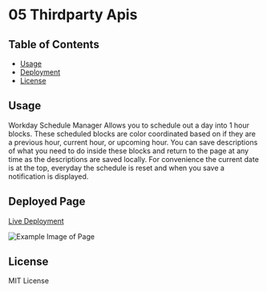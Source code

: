 # 05 Thirdparty Apis

## Table of Contents

- [Usage](#usage)
- [Deployment](#deployed-page)
- [License](#license)

## Usage

Workday Schedule Manager
Allows you to schedule out a day into 1 hour blocks. These scheduled blocks are color coordinated based on if they are a previous hour, current hour, or upcoming hour. You can save descriptions of what you need to do inside these blocks and return to the page at any time as the descriptions are saved locally. For convenience the current date is at the top, everyday the schedule is reset and when you save a notification is displayed.

## Deployed Page

[Live Deployment](https://notaud.github.io/bootcamp-challenge-5/)

![Example Image of Page](https://imgur.com/Klr9mGu.png)

## License

MIT License

